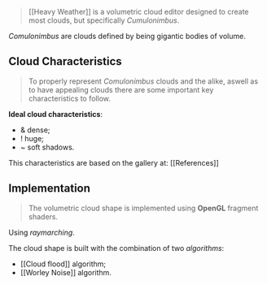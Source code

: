 > [[Heavy Weather]] is a volumetric cloud editor designed to create most clouds, but specifically *Cumulonimbus*.

*Comulonimbus* are clouds defined by being gigantic bodies of volume.


## Cloud Characteristics
> To properly represent *Comulonimbus* clouds and the alike, aswell as to have appealing clouds there are some important key characteristics to follow.

**Ideal cloud characteristics**:
- & dense;
- ! huge;
- ~ soft shadows.

This characteristics are based on the gallery at: [[References]]

## Implementation
> The volumetric cloud shape is implemented using **OpenGL** fragment shaders.

Using *raymarching*.

The cloud shape is built with the combination of two *algorithms*: 
-  [[Cloud flood]] algorithm;
- [[Worley Noise]] algorithm.

